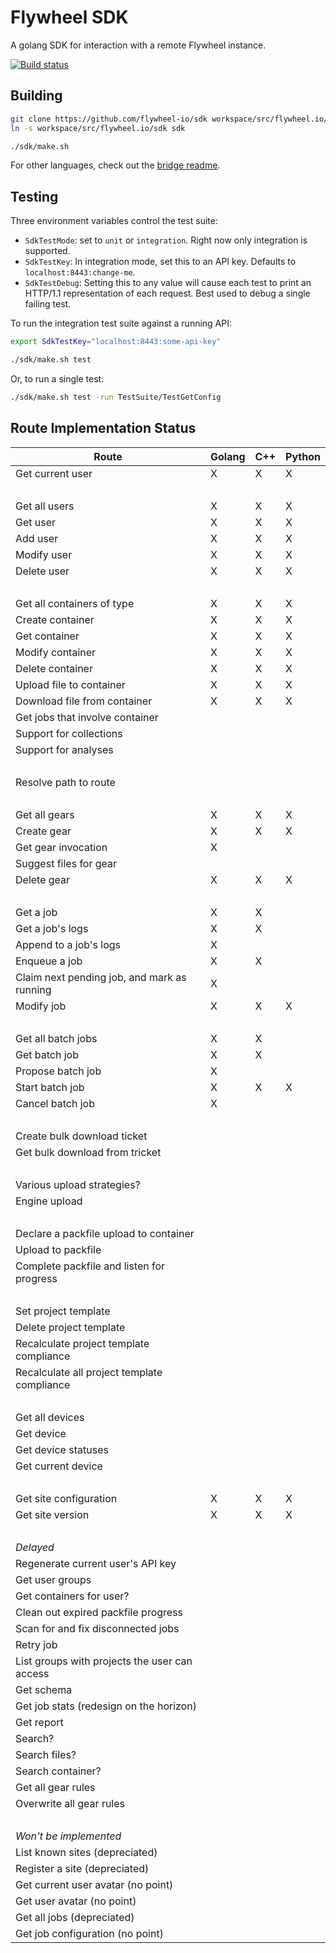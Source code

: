 # Flywheel SDK

A golang SDK for interaction with a remote Flywheel instance.

[![Build status](https://circleci.com/gh/flywheel-io/sdk/tree/master.svg?style=shield)](https://circleci.com/gh/flywheel-io/sdk)

## Building

```bash
git clone https://github.com/flywheel-io/sdk workspace/src/flywheel.io/sdk
ln -s workspace/src/flywheel.io/sdk sdk

./sdk/make.sh
```

For other languages, check out the [bridge readme](bridge).

## Testing

Three environment variables control the test suite:

* `SdkTestMode`: set to `unit` or `integration`. Right now only integration is supported.
* `SdkTestKey`: In integration mode, set this to an API key. Defaults to `localhost:8443:change-me`.
* `SdkTestDebug`: Setting this to any value will cause each test to print an HTTP/1.1 representation of each request. Best used to debug a single failing test.

To run the integration test suite against a running API:

```bash
export SdkTestKey="localhost:8443:some-api-key"

./sdk/make.sh test
```

Or, to run a single test:

```bash
./sdk/make.sh test -run TestSuite/TestGetConfig
```

## Route Implementation Status

Route                                            | Golang  |  C++   | Python
-------------------------------------------------|---------|--------|--------
Get current user                                 | X       | X      | X
&nbsp;                                           |         |        |
Get all users                                    | X       | X      | X
Get user                                         | X       | X      | X
Add user                                         | X       | X      | X
Modify user                                      | X       | X      | X
Delete user                                      | X       | X      | X
&nbsp;                                           |         |        |
Get all containers of type                       | X       | X      | X
Create container                                 | X       | X      | X
Get container                                    | X       | X      | X
Modify container                                 | X       | X      | X
Delete container                                 | X       | X      | X
Upload file to container                         | X       | X      | X
Download file from container                     | X       | X      | X
Get jobs that involve container                  |         |        |
Support for collections                          |         |        |
Support for analyses                             |         |        |
&nbsp;                                           |         |        |
Resolve path to route                            |         |        |
&nbsp;                                           |         |        |
Get all gears                                    | X       | X      | X
Create gear                                      | X       | X      | X
Get gear invocation                              | X       |        |
Suggest files for gear                           |         |        |
Delete gear                                      | X       | X      | X
&nbsp;                                           |         |        |
Get a job                                        | X       | X      |
Get a job's logs                                 | X       | X      |
Append to a job's logs                           | X       |        |
Enqueue a job                                    | X       | X      |
Claim next pending job, and mark as running      | X       |        |
Modify job                                       | X       | X      | X
&nbsp;                                           |         |        |
Get all batch jobs                               | X       | X      |
Get batch job                                    | X       | X      |
Propose batch job                                | X       |        |
Start batch job                                  | X       | X      | X
Cancel batch job                                 | X       |        |
&nbsp;                                           |         |        |
Create bulk download ticket                      |         |        |
Get bulk download from tricket                   |         |        |
&nbsp;                                           |         |        |
Various upload strategies?                       |         |        |
Engine upload                                    |         |        |
&nbsp;                                           |         |        |
Declare a packfile upload to container           |         |        |
Upload to packfile                               |         |        |
Complete packfile and listen for progress        |         |        |
&nbsp;                                           |         |        |
Set project template                             |         |        |
Delete project template                          |         |        |
Recalculate project template compliance          |         |        |
Recalculate all project template compliance      |         |        |
&nbsp;                                           |         |        |
Get all devices                                  |         |        |
Get device                                       |         |        |
Get device statuses                              |         |        |
Get current device                               |         |        |
&nbsp;                                           |         |        |
Get site configuration                           | X       | X      | X
Get site version                                 | X       | X      | X
&nbsp;                                           |         |        |
_Delayed_                                        |         |        |
Regenerate current user's API key                |         |        |
Get user groups                                  |         |        |
Get containers for user?                         |         |        |
Clean out expired packfile progress              |         |        |
Scan for and fix disconnected jobs               |         |        |
Retry job                                        |         |        |
List groups with projects the user can access    |         |        |
Get schema                                       |         |        |
Get job stats (redesign on the horizon)          |         |        |
Get report                                       |         |        |
Search?                                          |         |        |
Search files?                                    |         |        |
Search container?                                |         |        |
Get all gear rules                               |         |        |
Overwrite all gear rules                         |         |        |
&nbsp;                                           |         |        |
_Won't be implemented_                           |         |        |
List known sites (depreciated)                   |         |        |
Register a site (depreciated)                    |         |        |
Get current user avatar (no point)               |         |        |
Get user avatar (no point)                       |         |        |
Get all jobs (depreciated)                       |         |        |
Get job configuration (no point)                 |         |        |

<!--

Left over for another day:


prefix('/<cont_name:{cname}>', [

	prefix('/<cid:{cid}>', [

		route('/<list_name:tags>',                 TagsListHandler,                     m=['POST']),
		route('/<list_name:tags>/<value:{tag}>',   TagsListHandler,                     m=['GET', 'PUT', 'DELETE']),

		route('/<list_name:files>',                FileListHandler,                     m=['POST']),
		route('/<list_name:files>/<name:{fname}>', FileListHandler,                     m=['GET', 'DELETE']),


		route('/<list_name:analyses>', AnalysesHandler, m=['POST']),
		# Could be in a prefix. Had weird syntax highlighting issues so leaving for another day
		route('/<list_name:analyses>/<_id:{cid}>',                       AnalysesHandler,                  m=['GET', 'DELETE']),
		route('/<list_name:analyses>/<_id:{cid}>/files',                 AnalysesHandler, h='download',    m=['GET']),
		route('/<list_name:analyses>/<_id:{cid}>/files/<name:{fname}>',  AnalysesHandler, h='download',    m=['GET']),
		route('/<list_name:analyses>/<_id:{cid}>/notes',                 AnalysesHandler, h='add_note',    m=['POST']),
		route('/<list_name:analyses>/<_id:{cid}>/notes/<note_id:{cid}>', AnalysesHandler, h='delete_note', m=['DELETE']),
		route('/<list_name:notes>',                                      NotesListHandler,                 m=['POST']),
		route('/<list_name:notes>/<_id:{nid}>',                          NotesListHandler, name='notes',   m=['GET', 'PUT', 'DELETE']),
	])
]),


prefix('/<cont_name:groups>', [
	route('/<cid:{gid}>/<list_name:roles>',                          ListHandler,     m=['POST']),
	route('/<cid:{gid}>/<list_name:roles>/<site:{sid}>/<_id:{uid}>', ListHandler,     m=['GET', 'PUT', 'DELETE']),

	route('/<cid:{gid}>/<list_name:tags>',                           TagsListHandler, m=['POST']),
	route('/<cid:{gid}>/<list_name:tags>/<value:{tag}>',             TagsListHandler, m=['GET', 'PUT', 'DELETE']),
]),




# Collections

route( '/collections',                 CollectionsHandler, h='get_all',                    m=['GET']),
route( '/collections',                 CollectionsHandler,                                 m=['POST']),
prefix('/collections', [
	route('/curators',                 CollectionsHandler, h='curators',                   m=['GET']),
	route('/<cid:{cid}>',              CollectionsHandler,                                 m=['GET', 'PUT', 'DELETE']),
	route('/<cid:{cid}>/sessions',     CollectionsHandler, h='get_sessions',               m=['GET']),
	route('/<cid:{cid}>/acquisitions', CollectionsHandler, h='get_acquisitions',           m=['GET']),
]),


# Collections / Projects

prefix('/<cont_name:collections|projects>', [
	prefix('/<cid:{cid}>', [
		route('/<list_name:permissions>',                          PermissionsListHandler, m=['POST']),
		route('/<list_name:permissions>/<site:{sid}>/<_id:{uid}>', PermissionsListHandler, m=['GET', 'PUT', 'DELETE']),
	]),
]),

# Misc (to be cleaned up later)

route('/<par_cont_name:groups>/<par_id:{gid}>/<cont_name:projects>', ContainerHandler, h='get_all', m=['GET']),
route('/<par_cont_name:{cname}>/<par_id:{cid}>/<cont_name:{cname}>', ContainerHandler, h='get_all', m=['GET']),

-->
